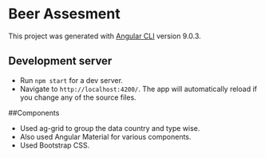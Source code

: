 # Beer Assesment

This project was generated with [Angular CLI](https://github.com/angular/angular-cli) version 9.0.3.

## Development server

- Run `npm start` for a dev server. 
- Navigate to `http://localhost:4200/`. The app will automatically reload if you change any of the source files.

##Components

- Used ag-grid to group the data country and type wise.
- Also used Angular Material for various components.
- Used Bootstrap CSS.
